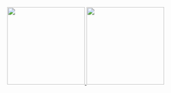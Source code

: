 <div>
<a href="https://github.com/DevLoscano">
<img height="180em" src="https://github-readme-stats.vercel.app/api/top-langs/?username=DevLoscano&layout=compact&langs_count=7&theme=dracula"/>
<img height="180em" src="https://github-readme-stats.vercel.app/api?username=DevLoscano&show_icons=true&theme=dracula&include_all_commits=true&count_private=true"/>
</div>
